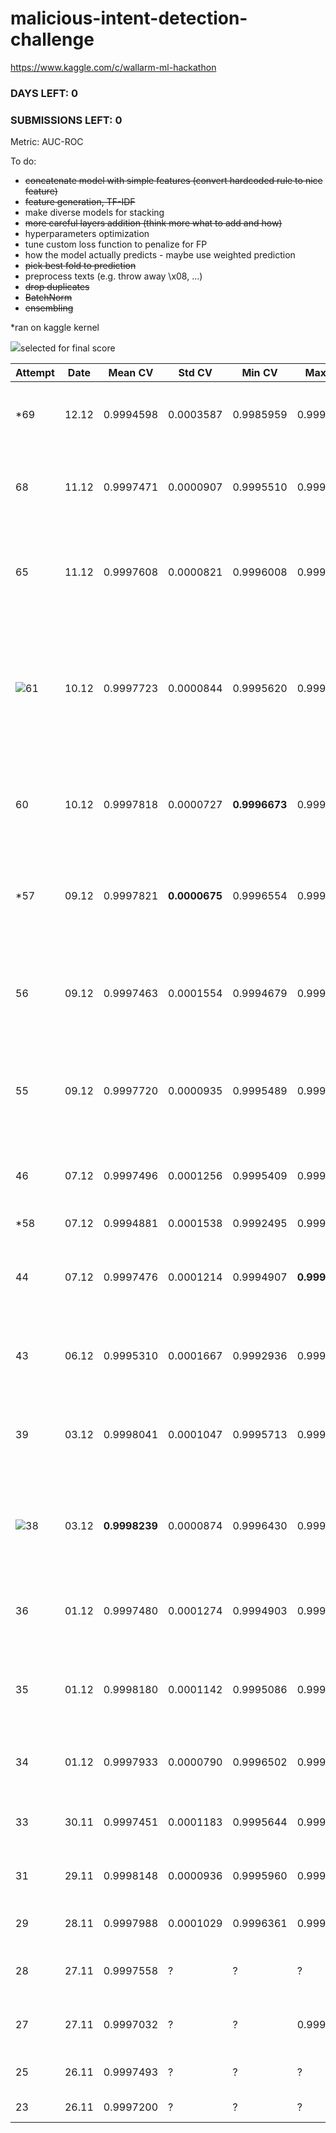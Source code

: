 # malicious-intent-detection-challenge
https://www.kaggle.com/c/wallarm-ml-hackathon

### DAYS LEFT: 0

### SUBMISSIONS LEFT: 0

Metric: AUC-ROC

To do:

- ~~concatenate model with simple features (convert hardcoded rule to nice feature)~~
- ~~feature generation, TF-IDF~~
- make diverse models for stacking
- ~~more careful layers addition (think more what to add and how)~~
- hyperparameters optimization
- tune custom loss function to penalize for FP
- how the model actually predicts - maybe use weighted prediction
- ~~pick best fold to prediction~~
- preprocess texts (e.g. throw away \x08, ...)
- ~~drop duplicates~~
- ~~BatchNorm~~
- ~~ensembling~~

*ran on kaggle kernel

![](https://www.rcswebsites.com.au/wp-content/uploads/2016/02/tick_01.png)selected for final score


|Attempt|Date|Mean CV | Std CV| Min CV| Max CV | Public | Place |Comment|Runtime|
|-|-|-|-|-|-|-|-|-|-|
|*69|12.12|0.9994598|0.0003587|0.9985959|0.9998135|0.99962|3/15|[CNN + LSTM + GRU + Capsule + All Features](https://www.kaggle.com/blackitten13/notebook-capsule/notebook?scriptVersionId=8341544)|5:42|
|68|11.12|0.9997471|0.0000907|0.9995510|0.9998646|0.99984|3/15|[CNN (different kernels) + LSTM + GRU + All Features](https://github.com/blacKitten13/malicious-intent-detection-challenge/blob/master/CNN_LSTM_GRU_addlessfeat_new2_diffconv2.py)|7:19|
|65|11.12|0.9997608|0.0000821|0.9996008|0.9999198|0.99983|3/15|[CNN (more different kernels) + LSTM + GRU + Simple Features](https://github.com/blacKitten13/malicious-intent-detection-challenge/blob/master/CNN_LSTM_GRU_addlessfeat_new2_moreconv.py)|12:56|
|![](https://www.rcswebsites.com.au/wp-content/uploads/2016/02/tick_01.png)61|10.12|0.9997723|0.0000844|0.9995620|0.9999125|0.99984|3/15|[CNN (different kernel shapes) + LSTM + GRU + Simple Features (less) (NEW DATA)](https://github.com/blacKitten13/malicious-intent-detection-challenge/blob/master/CNN_LSTM_GRU_addlessfeat_new2_diffconv.py)|9:12|
|60|10.12|0.9997818|0.0000727|**0.9996673**|0.9998923|0.99985|3/15|[CNN + LSTM + GRU + add 2 features + dropout 0.5 (OLD DATA)](https://github.com/blacKitten13/malicious-intent-detection-challenge/blob/master/CNN_LSTM_GRU_add2feat_dropout.py)|4:40|
|*57|09.12|0.9997821|**0.0000675**|0.9996554|0.9998705|0.99935|3/15|[CNN + LSTM + GRU + Simple Features (less) (reproduce)](https://www.kaggle.com/blackitten13/cnn-lstm-gru-addlessfeat3)|4:53|
|56|09.12|0.9997463|0.0001554|0.9994679|0.9999041|0.99981|3/15|[CNN + LSTM + GRU + Simple Features (less) on New Data (2)](https://github.com/blacKitten13/malicious-intent-detection-challenge/blob/master/CNN_LSTM_GRU_addlessfeat_new2.py)|4:43|
|55|09.12|0.9997720|0.0000935|0.9995489|0.9998735|0.99977|2/15|[CNN + LSTM + GRU + Simple Features (less) on New Data](https://github.com/blacKitten13/malicious-intent-detection-challenge/blob/master/CNN_LSTM_GRU_addlessfeat_new.py)|4:22|
|46|07.12|0.9997496|0.0001256|0.9995409|0.9998903|0.99919 (WTF)|2/15|[CNN + LSTM + GRU + Simple Features + BatchNorm](https://github.com/blacKitten13/malicious-intent-detection-challenge/blob/master/CNN_LSTM_GRU_feat_bn.py)|5:01|
|*58|07.12|0.9994881|0.0001538|0.9992495|0.9997224|0.99975|-|[GRU + GRU](https://www.kaggle.com/blackitten13/gru2xx/notebook)|7:14|
|44|07.12|0.9997476|0.0001214|0.9994907|**0.9999382**|0.99977|2/15|[CNN + LSTM + GRU + Simple Features + Drop Duplicates](https://github.com/blacKitten13/malicious-intent-detection-challenge/blob/master/CNN_LSTM_GRU_feat_dupl.py)|3:49|
|43|06.12|0.9995310|0.0001667|0.9992936|0.9998436|0.99957|2/15|[LSTM + GRU + CNN + Attention + Simple Features](https://github.com/blacKitten13/malicious-intent-detection-challenge/blob/master/LSTM_GRU_CNN_Attention_feat.py)|14:22|
|39|03.12|0.9998041|0.0001047|0.9995713|0.9999292|0.99984|1/15|[CNN + LSTM + GRU + Attention + Simple Features + ELU](https://github.com/blacKitten13/malicious-intent-detection-challenge/blob/master/CNN_LSTM_GRU_Attention_feat_elu.py)|4:47|
|![](https://www.rcswebsites.com.au/wp-content/uploads/2016/02/tick_01.png)38|03.12|**0.9998239**|0.0000874|0.9996430|0.9999381|0.99984|1/15|[CNN + LSTM + GRU + Attention + Simple Features (less)](https://github.com/blacKitten13/malicious-intent-detection-challenge/blob/master/CNN_LSTM_GRU_Attention_feat.py)|5:35|
|36|01.12|0.9997480|0.0001274|0.9994903|0.9999145|**0.99987**|1/14|[CNN + LSTM + GRU + Simple Features (less)](https://github.com/blacKitten13/malicious-intent-detection-challenge/blob/master/CNN_LSTM_GRU_addlessfeat.py)|4:00|
|35|01.12|0.9998180|0.0001142|0.9995086|0.9999222|0.99984|1/14|[CNN + LSTM + GRU + Simple Features + decoded](https://github.com/blacKitten13/malicious-intent-detection-challenge/blob/master/CNN_LSTM_GRU_addfeat_decoded.py)|5:12|
|34|01.12|0.9997933|0.0000790|0.9996502|0.9998798|0.99985|1/14|[CNN + LSTM + GRU + Simple Features](https://github.com/blacKitten13/malicious-intent-detection-challenge/blob/master/CNN_LSTM_GRU_addfeat.py)|4:09|
|33|30.11|0.9997451|0.0001183|0.9995644|0.9999212|0.99980|1/12|[CNN + LSTM + GRU + BatchNorm](https://github.com/blacKitten13/malicious-intent-detection-challenge/blob/master/CNN_LSTM_GRU_4.py)|4:47|
|31|29.11|0.9998148|0.0000936|0.9995960|0.9999355|0.99985|1/12|[CNN + LSTM + GRU Tuned 2](https://github.com/blacKitten13/malicious-intent-detection-challenge/blob/master/CNN_LSTM_GRU_3.py)|4:56|
|29|28.11|0.9997988|0.0001029|0.9996361|0.9999263|0.99985|1/11|[CNN + LSTM + GRU Tuned](https://github.com/blacKitten13/malicious-intent-detection-challenge/blob/master/CNN_LSTM_GRU_2.py)|5:36|
|28|27.11|0.9997558|?|?|?|0.99983|1/11|[CNN + LSTM + GRU + Attention](https://github.com/blacKitten13/malicious-intent-detection-challenge/blob/master/CNN_LSTM_GRU_Attention.py)|3:06|
|27|27.11|0.9997032|?|?|0.9999318|0.99982|1/11|[LSTM + GRU + Attention (skip)](https://github.com/blacKitten13/malicious-intent-detection-challenge/blob/master/LSTM_GRU_Attention_skip.py)|5h|
|25|26.11|0.9997493|?|?|?|0.99985|  1/11 |[CNN + LSTM + GRU](https://github.com/blacKitten13/malicious-intent-detection-challenge/blob/master/CNN_LSTM_GRU.py)|?|
|23|26.11|0.9997200|?|?|?|0.99980|2/11|[CNN + GRU (5 folds)](https://github.com/blacKitten13/malicious-intent-detection-challenge/blob/master/CNN_GRU_full.py)|?|
